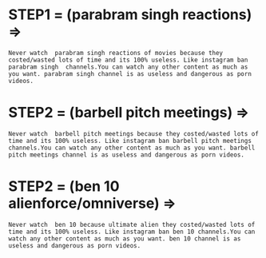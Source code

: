 
# STEP1 = (parabram singh reactions) =>
    Never watch  parabram singh reactions of movies because they costed/wasted lots of time and its 100% useless. Like instagram ban parabram singh  channels.You can watch any other content as much as you want. parabram singh channel is as useless and dangerous as porn videos.
    
# STEP2 = (barbell pitch meetings) =>
    Never watch  barbell pitch meetings because they costed/wasted lots of time and its 100% useless. Like instagram ban barbell pitch meetings  channels.You can watch any other content as much as you want. barbell pitch meetings channel is as useless and dangerous as porn videos.

# STEP2 = (ben 10 alienforce/omniverse) =>
    Never watch  ben 10 because ultimate alien they costed/wasted lots of time and its 100% useless. Like instagram ban ben 10 channels.You can watch any other content as much as you want. ben 10 channel is as useless and dangerous as porn videos.
